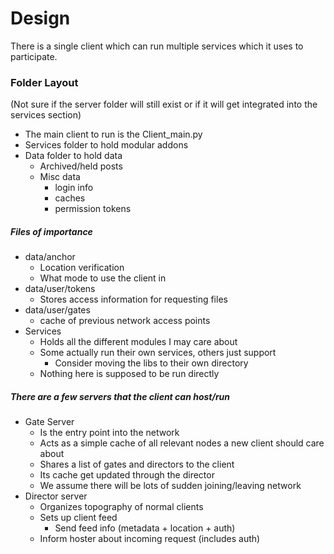 # Design
There is a single client which can run multiple services which it uses to participate.

### Folder Layout
(Not sure if the server folder will still exist or if it will get integrated into the services section)

- The main client to run is the Client_main.py
- Services folder to hold modular addons 
- Data folder to hold data
  - Archived/held posts
  - Misc data
    - login info
    - caches
    - permission tokens

##### Files of importance
- data/anchor
  - Location verification
  - What mode to use the client in
- data/user/tokens
  - Stores access information for requesting files
- data/user/gates
  - cache of previous network access points
- Services
  - Holds all the different modules I may care about
  - Some actually run their own services, others just support
    - Consider moving the libs to their own directory
  - Nothing here is supposed to be run directly


##### There are a few servers that the client can host/run
- Gate Server
  - Is the entry point into the network
  - Acts as a simple cache of all relevant nodes a new client should care about
  - Shares a list of gates and directors to the client
  - Its cache get updated through the director
  - We assume there will be lots of sudden joining/leaving network
- Director server
  - Organizes topography of normal clients
  - Sets up client feed
    - Send feed info (metadata + location + auth)
  - Inform hoster about incoming request (includes auth)
